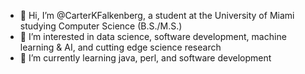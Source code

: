 - 👋 Hi, I’m @CarterKFalkenberg, a student at the University of Miami studying Computer Science (B.S./M.S.)
- 👀 I’m interested in data science, software development, machine learning & AI, and cutting edge science research
- 🌱 I’m currently learning java, perl, and software development

<!---
CarterKFalkenberg/CarterKFalkenberg is a ✨ special ✨ repository because its `README.md` (this file) appears on your GitHub profile.
You can click the Preview link to take a look at your changes.
--->
